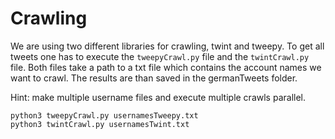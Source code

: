 # Crawling
We are using two different libraries for crawling, twint and tweepy. To get all tweets one has to execute the 
``tweepyCrawl.py`` file and the ``twintCrawl.py`` file. Both files take a path to a txt file which contains the account 
names we want to crawl. The results are than saved in the germanTweets folder.


Hint: make multiple username files and execute multiple crawls parallel.
```
python3 tweepyCrawl.py usernamesTweepy.txt
python3 twintCrawl.py usernamesTwint.txt
```